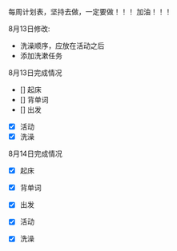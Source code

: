 每周计划表，坚持去做，一定要做！！！
加油！！！

8月13日修改:
- 洗澡顺序，应放在活动之后
- 添加洗漱任务


8月13日完成情况
- [] 起床
- [] 背单词
- [] 出发
- [x] 活动
- [x] 洗澡

8月14日完成情况
- [x] 起床
- [x] 背单词
- [x] 出发
- [x] 活动
- [x] 洗澡



